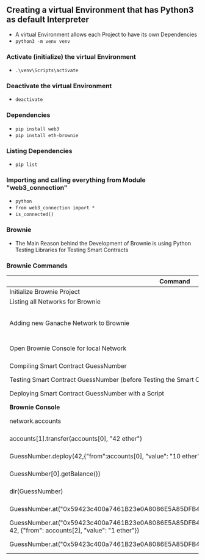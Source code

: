 ## Creating a virtual Environment that has Python3 as default Interpreter

* A virtual Environment allows each Project to have its own Dependencies
* ```python3 -m venv venv```

### Activate (initialize) the virtual Environment

* ```.\venv\Scripts\activate```

### Deactivate the virtual Environment

* ```deactivate```

### Dependencies

* ```pip install web3```
* ```pip install eth-brownie```

### Listing Dependencies

* ```pip list```

### Importing and calling everything from Module "web3_connection"

* ```python```
* ```from web3_connection import *```
* ```is_connected()```

### Brownie

* The Main Reason behind the Development of Brownie is using Python Testing Libraries for Testing Smart Contracts

### Brownie Commands

|Command|Description|
|---|---|
|Initialize Brownie Project|brownie init guess_number|
|Listing all Networks for Brownie|brownie networks list|
|Adding new Ganache Network to Brownie|brownie networks add development local host=http://127.0.0.1:7545 cmd=ganache|
|Open Brownie Console for local Network|brownie console --network local|
|Compiling Smart Contract GuessNumber|brownie compile GuessNumber.sol|
|Testing Smart Contract GuessNumber (before Testing the Smart Contract should be compiled)|brownie test|
|Deploying Smart Contract GuessNumber with a Script|brownie run deploy_guess_number.py|
|__Brownie Console__||
|network.accounts|Showing all Accounts in Network|
|accounts[1].transfer(accounts[0], "42 ether")|Sending Ether between Accounts|
|GuessNumber.deploy(42,{"from":accounts[0], "value": "10 ether"})|Deploying Smart Contract GuessNumber|
|GuessNumber[0].getBalance())|Interacting with Smart Contract GuessNumber|
|dir(GuessNumber)|Getting all Methods of a Python Object|
|GuessNumber.at("0x59423c400a7461B23e0A8086E5A85DFB4D4A91BD").getBalance()|Interacting with Smart Contract in Blockchain|
|GuessNumber.at("0x59423c400a7461B23e0A8086E5A85DFB4D4A91BD").guessNumber(accounts[2].address, 42, {"from": accounts[2], "value": "1 ether"})|Interacting with Smart Contract in Blockchain|
|GuessNumber.at("0x59423c400a7461B23e0A8086E5A85DFB4D4A91BD").currentState()|Interacting with Smart Contract in Blockchain|
